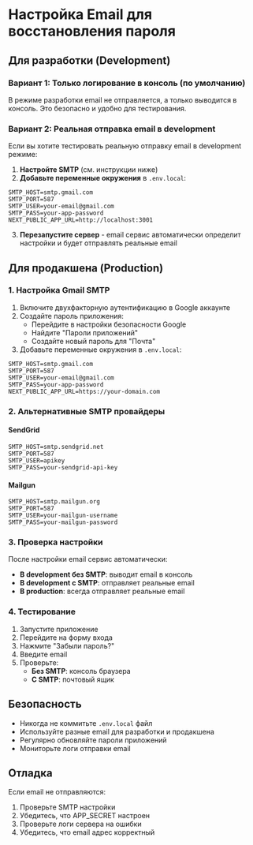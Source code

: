 # Настройка Email для восстановления пароля

## Для разработки (Development)

### Вариант 1: Только логирование в консоль (по умолчанию)
В режиме разработки email не отправляется, а только выводится в консоль. Это безопасно и удобно для тестирования.

### Вариант 2: Реальная отправка email в development
Если вы хотите тестировать реальную отправку email в development режиме:

1. **Настройте SMTP** (см. инструкции ниже)
2. **Добавьте переменные окружения** в `.env.local`:
```env
SMTP_HOST=smtp.gmail.com
SMTP_PORT=587
SMTP_USER=your-email@gmail.com
SMTP_PASS=your-app-password
NEXT_PUBLIC_APP_URL=http://localhost:3001
```

3. **Перезапустите сервер** - email сервис автоматически определит настройки и будет отправлять реальные email

## Для продакшена (Production)

### 1. Настройка Gmail SMTP

1. Включите двухфакторную аутентификацию в Google аккаунте
2. Создайте пароль приложения:
   - Перейдите в настройки безопасности Google
   - Найдите "Пароли приложений"
   - Создайте новый пароль для "Почта"
3. Добавьте переменные окружения в `.env.local`:

```env
SMTP_HOST=smtp.gmail.com
SMTP_PORT=587
SMTP_USER=your-email@gmail.com
SMTP_PASS=your-app-password
NEXT_PUBLIC_APP_URL=https://your-domain.com
```

### 2. Альтернативные SMTP провайдеры

#### SendGrid
```env
SMTP_HOST=smtp.sendgrid.net
SMTP_PORT=587
SMTP_USER=apikey
SMTP_PASS=your-sendgrid-api-key
```

#### Mailgun
```env
SMTP_HOST=smtp.mailgun.org
SMTP_PORT=587
SMTP_USER=your-mailgun-username
SMTP_PASS=your-mailgun-password
```

### 3. Проверка настройки

После настройки email сервис автоматически:
- **В development без SMTP**: выводит email в консоль
- **В development с SMTP**: отправляет реальные email
- **В production**: всегда отправляет реальные email

### 4. Тестирование

1. Запустите приложение
2. Перейдите на форму входа
3. Нажмите "Забыли пароль?"
4. Введите email
5. Проверьте:
   - **Без SMTP**: консоль браузера
   - **С SMTP**: почтовый ящик

## Безопасность

- Никогда не коммитьте `.env.local` файл
- Используйте разные email для разработки и продакшена
- Регулярно обновляйте пароли приложений
- Мониторьте логи отправки email

## Отладка

Если email не отправляются:
1. Проверьте SMTP настройки
2. Убедитесь, что APP_SECRET настроен
3. Проверьте логи сервера на ошибки
4. Убедитесь, что email адрес корректный 